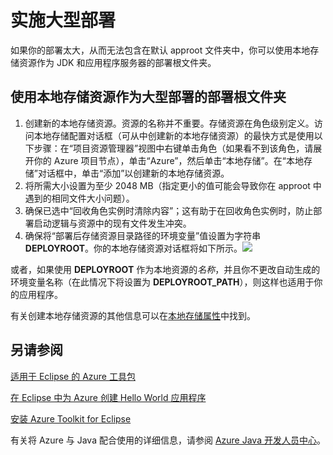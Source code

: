 <properties
    pageTitle="实施大型部署"
    description="了解如何使用 Azure Toolkit for Eclipse 实施大型部署。"
    services=""
    documentationCenter="java"
    authors="rmcmurray"
    manager="wpickett"
    editor=""/>

<tags
    ms.service="multiple"
    ms.workload="na"
    ms.tgt_pltfrm="multiple"
    ms.devlang="Java"
    ms.topic="article"
    ms.date="08/11/2016"
    wacn.date="09/26/2016" 
    ms.author="robmcm"/>

<!-- Legacy MSDN URL = https://msdn.microsoft.com/library/azure/dn268601.aspx -->

# 实施大型部署 #

如果你的部署太大，从而无法包含在默认 approot 文件夹中，你可以使用本地存储资源作为 JDK 和应用程序服务器的部署根文件夹。

## 使用本地存储资源作为大型部署的部署根文件夹 ##

1. 创建新的本地存储资源。资源的名称并不重要。存储资源在角色级别定义。访问本地存储配置对话框（可从中创建新的本地存储资源）的最快方式是使用以下步骤：在“项目资源管理器”视图中右键单击角色（如果看不到该角色，请展开你的 Azure 项目节点），单击“Azure”，然后单击“本地存储”。在“本地存储”对话框中，单击“添加”以创建新的本地存储资源。
1. 将所需大小设置为至少 2048 MB（指定更小的值可能会导致你在 approot 中遇到的相同文件大小问题）。
1. 确保已选中“回收角色实例时清除内容”；这有助于在回收角色实例时，防止部署启动逻辑与资源中的现有文件发生冲突。
1. 确保将“部署后存储资源目录路径的环境变量”值设置为字符串 **DEPLOYROOT**。你的本地存储资源对话框将如下所示。![][ic667943]

或者，如果使用 **DEPLOYROOT** 作为本地资源的*名称*，并且你不更改自动生成的环境变量名称（在此情况下将设置为 **DEPLOYROOT\_PATH**），则这样也适用于你的应用程序。

有关创建本地存储资源的其他信息可以在[本地存储属性][]中找到。

## 另请参阅 ##

[适用于 Eclipse 的 Azure 工具包][]

[在 Eclipse 中为 Azure 创建 Hello World 应用程序][]

[安装 Azure Toolkit for Eclipse][]

有关将 Azure 与 Java 配合使用的详细信息，请参阅 [Azure Java 开发人员中心][]。

<!-- URL List -->

[Azure Java 开发人员中心]: /develop/java/
[适用于 Eclipse 的 Azure 工具包]: /documentation/articles/azure-toolkit-for-eclipse/
[在 Eclipse 中为 Azure 创建 Hello World 应用程序]: /documentation/articles/azure-toolkit-for-eclipse-creating-a-hello-world-application/
[安装 Azure Toolkit for Eclipse]: /documentation/articles/azure-toolkit-for-eclipse-installation/
[本地存储属性]: /documentation/articles/azure-toolkit-for-eclipse-azure-role-properties/#local_storage_properties

<!-- IMG List -->

[ic667943]: ./media/azure-toolkit-for-eclipse-deploying-large-deployments/ic667943.png

<!---HONumber=Mooncake_0215_2016-->